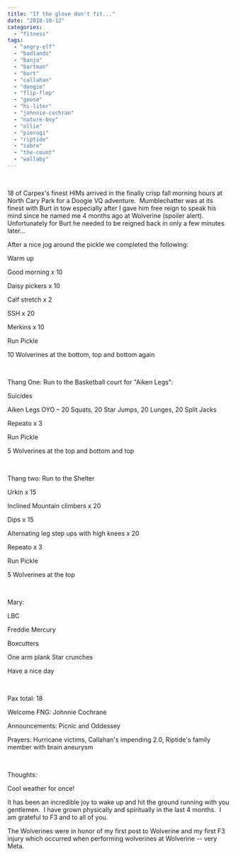```yaml
---
title: "If the glove don't fit..."
date: "2018-10-12"
categories: 
  - "fitness"
tags: 
  - "angry-elf"
  - "badlands"
  - "banjo"
  - "bartman"
  - "burt"
  - "callahan"
  - "doogie"
  - "flip-flop"
  - "goose"
  - "hi-liter"
  - "johnnie-cochran"
  - "nature-boy"
  - "ollie"
  - "pierogi"
  - "riptide"
  - "sabre"
  - "the-count"
  - "wallaby"
---
```


 

18 of Carpex's finest HIMs arrived in the finally crisp fall morning hours at North Cary Park for a Doogie VQ adventure.  Mumblechatter was at its finest with Burt in tow especially after I gave him free reign to speak his mind since he named me 4 months ago at Wolverine (spoiler alert).  Unfortunately for Burt he needed to be reigned back in only a few minutes later...

After a nice jog around the pickle we completed the following:

Warm up

Good morning x 10

Daisy pickers x 10

Calf stretch x 2

SSH x 20

Merkins x 10

Run Pickle

10 Wolverines at the bottom, top and bottom again

 

Thang One: Run to the Basketball court for "Aiken Legs":

Suicides

Aiken Legs OYO – 20 Squats, 20 Star Jumps, 20 Lunges, 20 Split Jacks

Repeato x 3

Run Pickle

5 Wolverines at the top and bottom and top

 

Thang two: Run to the Shelter

Urkin x 15

Inclined Mountain climbers x 20

Dips x 15

Alternating leg step ups with high knees x 20

Repeato x 3

Run Pickle

5 Wolverines at the top

 

Mary:

LBC

Freddie Mercury

Boxcutters

One arm plank Star crunches

Have a nice day

 

Pax total: 18

Welcome FNG: Johnnie Cochrane

Announcements: Picnic and Oddessey

Prayers: Hurricane victims, Callahan's impending 2.0, Riptide's family member with brain aneurysm

 

Thoughts:

Cool weather for once!

It has been an incredible joy to wake up and hit the ground running with you gentlemen.  I have grown physically and spiritually in the last 4 months.  I am grateful to F3 and to all of you.

The Wolverines were in honor of my first post to Wolverine and my first F3 injury which occurred when performing wolverines at Wolverine -- very Meta.
